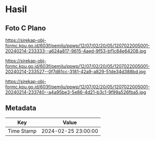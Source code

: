 # Hasil

## Foto C Plano

https://sirekap-obj-formc.kpu.go.id/603f/pemilu/ppwp/12/07/02/20/05/1207022005001-20240214-233333--a624a817-9615-4aed-9f53-bf1c84e64208.jpg

https://sirekap-obj-formc.kpu.go.id/603f/pemilu/ppwp/12/07/02/20/05/1207022005001-20240214-233527--0f7d81cc-3181-42a9-a829-51de34d388bd.jpg

https://sirekap-obj-formc.kpu.go.id/603f/pemilu/ppwp/12/07/02/20/05/1207022005001-20240214-233740--a4a95be3-5e86-4d21-b3c1-9f99a526fba5.jpg


## Metadata

| Key        | Value               |
| ---------- | ------------------- |
| Time Stamp | 2024-02-25 23:00:00 |



